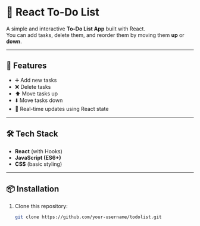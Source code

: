 # 📝 React To-Do List

A simple and interactive **To-Do List App** built with React.  
You can add tasks, delete them, and reorder them by moving them **up** or **down**.

---

## 🚀 Features
- ➕ Add new tasks
- ❌ Delete tasks
- ⬆️ Move tasks up
- ⬇️ Move tasks down
- 🔄 Real-time updates using React state

---

## 🛠️ Tech Stack
- **React** (with Hooks)
- **JavaScript (ES6+)**
- **CSS** (basic styling)

---

## 📦 Installation

1. Clone this repository:
   ```bash
   git clone https://github.com/your-username/todolist.git
